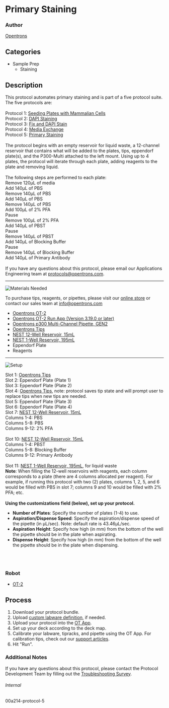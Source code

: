 # Primary Staining

### Author
[Opentrons](https://opentrons.com/)

## Categories
* Sample Prep
	* Staining


## Description
This protocol automates primary staining and is part of a five protocol suite. The five protocols are:</br>
</br>
Protocol 1: [Seeding Plates with Mammalian Cells](https://develop.protocols.opentrons.com/protocol/00a214-protocol-1)</br>
Protocol 2: [DAPI Staining](https://develop.protocols.opentrons.com/protocol/00a214-protocol-2)</br>
Protocol 3: [Fix and DAPI Stain](https://develop.protocols.opentrons.com/protocol/00a214-protocol-3)</br>
Protocol 4: [Media Exchange](https://develop.protocols.opentrons.com/protocol/00a214-protocol-4)</br>
Protocol 5: [Primary Staining](https://develop.protocols.opentrons.com/protocol/00a214-protocol-5)</br>
</br>
The protocol begins with an empty reservoir for liquid waste, a 12-channel reservoir that contains what will be added to the plates, tips, eppendorf plate(s), and the P300-Multi attached to the left mount. Using up to 4 plates, the protocol will iterate through each plate, adding reagents to the plate and removing liquid.</br>
</br>
The following steps are performed to each plate:</br>
Remove 120µL of media</br>
Add 140µL of PBS</br>
Remove 140µL of PBS</br>
Add 140µL of PBS</br>
Remove 140µL of PBS</br>
Add 100µL of 2% PFA</br>
Pause</br>
Remove 100µL of 2% PFA</br>
Add 140µL of PBST</br>
Pause</br>
Remove 140µL of PBST</br>
Add 140µL of Blocking Buffer</br>
Pause</br>
Remove 140µL of Blocking Buffer</br>
Add 140µL of Primary Antibody</br>
</br>
If you have any questions about this protocol, please email our Applications Engineering team at [protocols@opentrons.com](mailto:protocols@opentrons.com).

---
![Materials Needed](https://s3.amazonaws.com/opentrons-protocol-library-website/custom-README-images/001-General+Headings/materials.png)

To purchase tips, reagents, or pipettes, please visit our [online store](https://shop.opentrons.com/) or contact our sales team at [info@opentrons.com](mailto:info@opentrons.com)

* [Opentrons OT-2](https://shop.opentrons.com/collections/ot-2-robot/products/ot-2)
* [Opentrons OT-2 Run App (Version 3.19.0 or later)](https://opentrons.com/ot-app/)
* [Opentrons p300 Multi-Channel Pipette, GEN2](https://shop.opentrons.com/collections/ot-2-pipettes/products/8-channel-electronic-pipette)
* [Opentrons Tips](https://shop.opentrons.com/collections/opentrons-tips)
* [NEST 12-Well Reservoir, 15mL](https://shop.opentrons.com/collections/verified-labware/products/nest-12-well-reservoir-15-ml)
* [NEST 1-Well Reservoir, 195mL](https://shop.opentrons.com/collections/verified-labware/products/nest-1-well-reservoir-195-ml)
* Eppendorf Plate
* Reagents



---
![Setup](https://s3.amazonaws.com/opentrons-protocol-library-website/custom-README-images/001-General+Headings/Setup.png)

Slot 1: [Opentrons Tips](https://shop.opentrons.com/collections/opentrons-tips)
</br>
Slot 2: Eppendorf Plate (Plate 1)
</br>
Slot 3: Eppendorf Plate (Plate 2)
</br>
Slot 4: [Opentrons Tips](https://shop.opentrons.com/collections/opentrons-tips), note: protocol saves tip state and will prompt user to replace tips when new tips are needed.
</br>
Slot 5: Eppendorf Plate (Plate 3)
</br>
Slot 6: Eppendorf Plate (Plate 4)
</br>
Slot 7: [NEST 12-Well Reservoir, 15mL](https://shop.opentrons.com/collections/verified-labware/products/nest-12-well-reservoir-15-ml)
</br>
Columns 1-4: PBS</br>
Columns 5-8: PBS</br>
Columns 9-12: 2% PFA</br>
</br>
Slot 10: [NEST 12-Well Reservoir, 15mL](https://shop.opentrons.com/collections/verified-labware/products/nest-12-well-reservoir-15-ml)
</br>
Columns 1-4: PBST</br>
Columns 5-8: Blocking Buffer</br>
Columns 9-12: Primary Antibody</br>
</br>
Slot 11: [NEST 1-Well Reservoir, 195mL](https://shop.opentrons.com/collections/verified-labware/products/nest-1-well-reservoir-195-ml), for liquid waste
</br>
**Note**: When filling the 12-well reservoirs with reagents, each column corresponds to a plate (there are 4 columns allocated per reagent). For example, if running this protocol with two (2) plates, columns 1, 2, 5, and 6 would be filled with PBS in slot 7; columns 9 and 10 would be filled with 2% PFA; etc.</br>
</br>
**Using the customizations field (below), set up your protocol.**
* **Number of Plates**: Specify the number of plates (1-4) to use.
* **Aspiration/Dispense Speed**: Specify the aspiration/dispense speed of the pipette (in µL/sec). Note: default rate is 43.46µL/sec.
* **Aspiration Height**: Specify how high (in mm) from the bottom of the well the pipette should be in the plate when aspirating.
* **Dispense Height**: Specify how high (in mm) from the bottom of the well the pipette should be in the plate when dispensing.
</br>
</br>

### Robot
* [OT-2](https://opentrons.com/ot-2)

## Process

1. Download your protocol bundle.
2. Upload [custom labware definition](https://support.opentrons.com/en/articles/3136506-using-labware-in-your-protocols), if needed.
3. Upload your protocol into the [OT App](https://opentrons.com/ot-app).
4. Set up your deck according to the deck map.
5. Calibrate your labware, tipracks, and pipette using the OT App. For calibration tips, check out our [support articles](https://support.opentrons.com/en/collections/1559720-guide-for-getting-started-with-the-ot-2).
6. Hit "Run".

### Additional Notes
If you have any questions about this protocol, please contact the Protocol Development Team by filling out the [Troubleshooting Survey](https://protocol-troubleshooting.paperform.co/).

###### Internal
00a214-protocol-5

